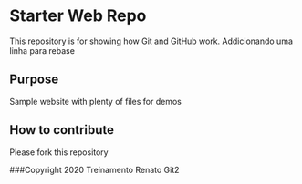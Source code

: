 # Starter Web Repo

This repository is for showing how Git and GitHub work. Addicionando uma linha para rebase
## Purpose

Sample website with plenty of files for demos

## How to contribute
Please fork this repository

###Copyright
2020 Treinamento Renato Git2
